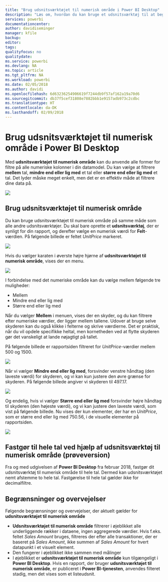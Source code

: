 ```yaml
---
title: "Brug udsnitsværktøjet til numerisk område i Power BI Desktop"
description: "Læs om, hvordan du kan bruge et udsnitsværktøj til at begrænse resultatet til numeriske intervaller i Power BI Desktop"
services: powerbi
documentationcenter: 
author: davidiseminger
manager: kfile
backup: 
editor: 
tags: 
qualityfocus: no
qualitydate: 
ms.service: powerbi
ms.devlang: NA
ms.topic: article
ms.tgt_pltfrm: NA
ms.workload: powerbi
ms.date: 02/05/2018
ms.author: davidi
ms.openlocfilehash: 6d63236254906619f7244db9f57af162a19a70d6
ms.sourcegitcommit: db37f5cef31808e7882bbb1e9157adb973c2cdbc
ms.translationtype: HT
ms.contentlocale: da-DK
ms.lasthandoff: 02/09/2018
---
```

# <a name="use-the-numeric-range-slicer-in-power-bi-desktop"></a>Brug udsnitsværktøjet til numerisk område i Power BI Desktop
Med **udsnitsværktøjet til numerisk område** kan du anvende alle former for filtre på alle numeriske kolonner i din datamodel. Du kan vælge at filtrere **mellem** tal, **mindre end eller lig med** et tal eller **større end eller lig med** et tal. Det lyder måske meget enkelt, men det er en effektiv måde at filtrere dine data på.

![](media/desktop-slicer-numeric-range/slicer-numeric-range_2.png)

## <a name="using-the-numeric-range-slicer"></a>Brug udsnitsværktøjet til numerisk område
Du kan bruge udsnitsværktøjet til numerisk område på samme måde som alle andre udsnitsværktøjer. Du skal bare oprette et **udsnitsværktøj**, der er synligt for din rapport, og derefter vælge en numerisk værdi for **Felt**-værdien. På følgende billede er feltet *UnitPrice* markeret.

![](media/desktop-slicer-numeric-range/slicer-numeric-range_3.png)

Hvis du vælger karaten i øverste højre hjørne af **udsnitsværktøjet til numerisk område**, vises der en menu.

![](media/desktop-slicer-numeric-range/slicer-numeric-range_4.png)

I forbindelse med det numeriske område kan du vælge mellem følgende tre muligheder:

* Mellem
* Mindre end eller lig med
* Større end eller lig med

Når du vælger **Mellem** i menuen, vises der en skyder, og du kan filtrere efter numeriske værdier, der ligger mellem tallene. Udover at bruge selve skyderen kan du også klikke i felterne og skrive værdierne. Det er praktisk, når du vil opdele specifikke heltal, men kornetheden ved at flytte skyderen gør det vanskeligt at lande nøjagtigt på tallet.

På følgende billede er rapportsiden filtreret for *UnitPrice*-værdier mellem 500 og 1500.

![](media/desktop-slicer-numeric-range/slicer-numeric-range_5.png)

Når vi vælger **Mindre end eller lig med**, forsvinder venstre håndtag (den laveste værdi) for skyderen, og vi kan kun justere den øvre grænse for skyderen. På følgende billede angiver vi skyderen til 497.17.

![](media/desktop-slicer-numeric-range/slicer-numeric-range_6.png)

Og endelig, hvis vi vælger **Større end eller lig med** forsvinder højre håndtag til skyderen (den højeste værdi), og vi kan justere den laveste værdi, som vist på følgende billede. Nu vises der kun elementer, der har en *UnitPrice*, som er større end eller lig med 750.56, i de visuelle elementer på rapportsiden.

![](media/desktop-slicer-numeric-range/slicer-numeric-range_7.png)

## <a name="snap-to-whole-numbers-with-the-numeric-range-slicer-preview"></a>Fastgør til hele tal ved hjælp af udsnitsværktøj til numerisk område (prøveversion)

Fra og med udgivelsen af **Power BI Desktop** fra februar 2018, fastgør dit udsnitsværktøj til numerisk område til hele tal. Dermed kan udsnitsværktøjet nemt afstemme to hele tal. Fastgørelse til hele tal gælder ikke for decimalfiltre.


## <a name="limitations-and-considerations"></a>Begrænsninger og overvejelser
Følgende begrænsninger og overvejelser, der aktuelt gælder for **udsnitsværktøjet til numerisk område**

* **Udsnitsværktøjet til numerisk område** filtrerer i øjeblikket alle underliggende rækker i dataene, ingen aggregerede værdier. Hvis f.eks. feltet *Sales Amount* bruges, filtreres der efter alle transaktioner, der er baseret på *Sales Amount*, ikke summen af *Sales Amount* for hvert datapunkt i et visuelt element.
* Den fungerer i øjeblikket ikke sammen med målinger
* I øjeblikket er **udsnitsværktøjet til numerisk område** kun tilgængeligt i **Power BI Desktop**. Hvis en rapport, der bruger **udsnitsværktøjet til numerisk område**, er publiceret i **Power BI-tjenesten**, anvendes filteret stadig, men det vises som et listeudsnit.

